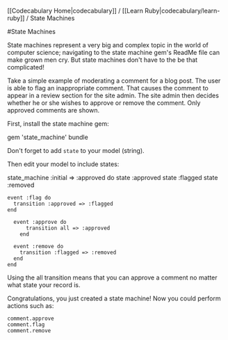 [[Codecabulary Home|codecabulary]] / [[Learn Ruby|codecabulary/learn-ruby]] / State Machines

#State Machines

State machines represent a very big and complex topic in the world of computer science; navigating to the state machine gem's ReadMe file can make grown men cry. But state machines don't have to the be that complicated!

Take a simple example of moderating a comment for a blog post. The user is able to flag an inappropriate comment. That causes the comment to appear in a review section for the site admin. The site admin then decides whether he or she wishes to approve or remove the comment. Only approved comments are shown. 

First, install the state machine gem:

  gem 'state_machine'
  bundle
  
Don't forget to add <code>state</code> to your model (string).
  
Then edit your model to include states: 

  state_machine :initial => :approved do
    state :approved
      state :flagged
      state :removed

    event :flag do
      transition :approved => :flagged
    end

      event :approve do
          transition all => :approved
        end

      event :remove do
        transition :flagged => :removed
      end
    end
    
  Using the all transition means that you can approve a comment no matter what state your record is.
  
  Congratulations, you just created a state machine! Now you could perform actions such as:
    
    comment.approve
    comment.flag
    comment.remove
